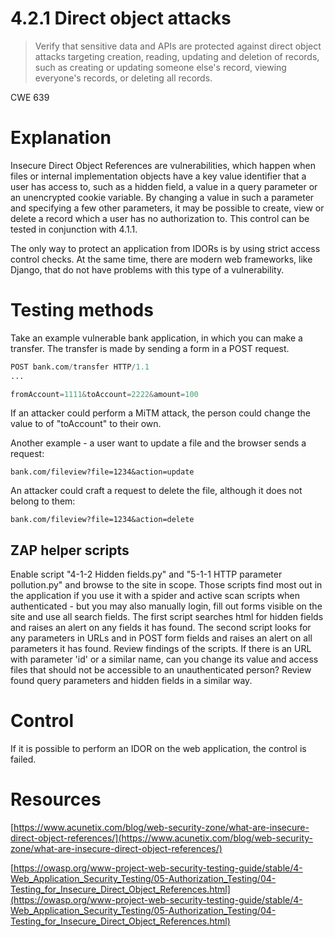 # 4.2.1 Direct object attacks

> Verify that sensitive data and APIs are protected against direct object attacks targeting creation, reading, updating and deletion of records, such as creating or updating someone else's record, viewing everyone's records, or deleting all records.

CWE 639

# Explanation

Insecure Direct Object References are vulnerabilities, which happen when files or internal implementation objects have a key value identifier that a user has access to, such as a hidden field,  a value in a query parameter or an unencrypted cookie variable. By changing a value in such a parameter and specifying a few other parameters, it may be possible to create, view or delete a record which a user has no authorization to. This control can be tested in conjunction with 4.1.1.

The only way to protect an application from IDORs is by using strict access control checks. At the same time, there are modern web frameworks, like Django, that do not have problems with this type of a vulnerability.

# Testing methods

Take an example vulnerable bank application, in which you can make a transfer. The transfer is made by sending a form in a POST request. 

```python
POST bank.com/transfer HTTP/1.1
...

fromAccount=1111&toAccount=2222&amount=100
```

If an attacker could perform a MiTM attack, the person could change the value to of "toAccount" to their own. 

Another example - a user want to update a file and the browser sends a request:

`bank.com/fileview?file=1234&action=update`

An attacker could craft a request to delete the file, although it does not belong to them:

`bank.com/fileview?file=1234&action=delete`

## ZAP helper scripts

Enable script "4-1-2 Hidden fields.py" and "5-1-1 HTTP parameter pollution.py" and browse to the site in scope. Those scripts find most out in the application if you use it with a spider and active scan scripts when authenticated - but you may also manually login, fill out forms visible on the site and use all search fields. The first script searches html for hidden fields and raises an alert on any fields it has found. The second script looks for any parameters in URLs and in POST form fields and raises an alert on all parameters it has found. Review findings of the scripts. If there is an URL with parameter 'id' or a similar name, can you change its value and access files that should not be accessible to an unauthenticated person? Review found query parameters and hidden fields in a similar way.

# Control

If it is possible to perform an IDOR on the web application, the control is failed.

# Resources

[https://www.acunetix.com/blog/web-security-zone/what-are-insecure-direct-object-references/](https://www.acunetix.com/blog/web-security-zone/what-are-insecure-direct-object-references/)

[https://owasp.org/www-project-web-security-testing-guide/stable/4-Web_Application_Security_Testing/05-Authorization_Testing/04-Testing_for_Insecure_Direct_Object_References.html](https://owasp.org/www-project-web-security-testing-guide/stable/4-Web_Application_Security_Testing/05-Authorization_Testing/04-Testing_for_Insecure_Direct_Object_References.html)